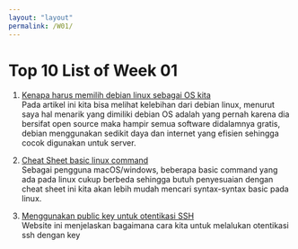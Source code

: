 ```yaml
---
layout: "layout"
permalink: /W01/
---
```


# Top 10 List of Week 01

1. [Kenapa harus memilih debian linux sebagai OS kita](https://www.makeuseof.com/tag/reasons-choose-debian-linux/)<br>
Pada artikel ini kita bisa melihat kelebihan dari debian linux, menurut saya hal menarik yang dimiliki debian OS adalah yang pernah karena dia bersifat open source maka hampir semua software didalamnya gratis, debian menggunakan sedikit daya dan internet yang efisien sehingga cocok digunakan untuk server. 

2. [Cheat Sheet basic linux command](https://www.guru99.com/linux-commands-cheat-sheet.html)<br>
Sebagai pengguna macOS/windows, beberapa basic command yang ada pada linux cukup berbeda sehingga butuh penyesuaian dengan cheat sheet ini kita akan lebih mudah mencari syntax-syntax basic pada linux.

3. [Menggunakan public key untuk otentikasi SSH](https://www.linode.com/docs/guides/use-public-key-authentication-with-ssh/)<br>
Website ini menjelaskan bagaimana cara kita untuk melalukan otentikasi ssh dengan key
